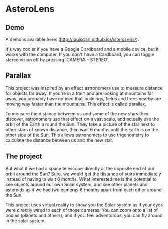 # AsteroLens

## Demo

A demo is available here: (http://louiscarl.github.io/AsteroLens/).

It's way cooler if you have a Google Cardboard and a mobile device, but it works with the computer. If you don't have a Cardboard, you can toggle stereo vision off by pressing 'CAMERA - STEREO'.

## Parallax

This project was inspired by an effect astronomers use to measure distance for objects far away. If you're in a train and are looking at mountains far away, you probably have noticed that buildings, fields and trees nearby are moving way faster than the mountains. This effect is called parallax, 

To measure the distance between us and some of the new stars they discover, astronomers use that effect on a vast scale, and actually use the orbit of the Earth a round the Sun. They take a picture of the star next to other stars of known distance, then wait 6 months until the Earth is on the other side of the Sun. This allows astronomers to use trigonometry to calculate the distance between us and the new star.

## The project

But what if we had a space telescope directly at the opposite end of our orbit around the Sun? Sure, we would get the distance of stars immediately instead of having to wait 6 months. What interested me is the potential to see objects around our own Solar system, and see other planets and asteroids as if we had two cameras 6 months apart from each other around the Sun.

This project uses virtual reality to show you the Solar system as if your eyes were directly wired to each of those cameras. You can zoom onto a list of bodies (planets and others), and if you feel adventurous, you can fly around in the solar system.

